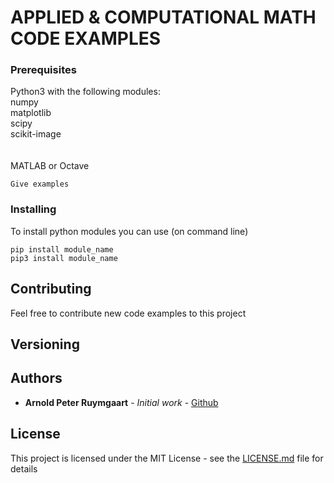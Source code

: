 # APPLIED & COMPUTATIONAL MATH CODE EXAMPLES 


### Prerequisites

Python3 with the following modules:<br />
numpy<br />
matplotlib<br />
scipy<br />
scikit-image<br />
<br /><br />
MATLAB or Octave


```
Give examples
```

### Installing


To install python modules you can use (on command line)
```
pip install module_name 
pip3 install module_name
```


## Contributing

Feel free to contribute new code examples to this project

## Versioning

## Authors

* **Arnold Peter Ruymgaart** - *Initial work* - [Github](https://github.com/aruymgaart)

## License

This project is licensed under the MIT License - see the [LICENSE.md](LICENSE.md) file for details


